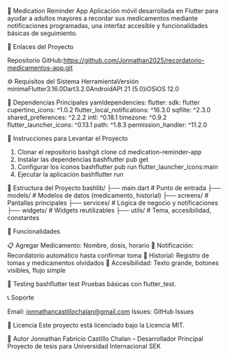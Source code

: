 💊 Medication Reminder App
Aplicación móvil desarrollada en Flutter para ayudar a adultos mayores a recordar sus medicamentos mediante notificaciones programadas, una interfaz accesible y funcionalidades básicas de seguimiento.

📌 Enlaces del Proyecto

Repositorio GitHub:https://github.com/Jonnathan2025/recordatorio-medicamentos-app.git


⚙️ Requisitos del Sistema
HerramientaVersión mínimaFlutter3.16.0Dart3.2.0AndroidAPI 21 (5.0)iOSiOS 12.0

🧰 Dependencias Principales
yamldependencies:
flutter:
sdk: flutter
cupertino_icons: ^1.0.2
flutter_local_notifications: ^16.3.0
sqflite: ^2.3.0
shared_preferences: ^2.2.2
intl: ^0.18.1
timezone: ^0.9.2
flutter_launcher_icons: ^0.13.1
path: ^1.8.3
permission_handler: ^11.2.0

🚀 Instrucciones para Levantar el Proyecto
1. Clonar el repositorio
   bashgit clone 
   cd medication-reminder-app
2. Instalar las dependencias
   bashflutter pub get
3. Configurar los íconos
   bashflutter pub run flutter_launcher_icons:main
4. Ejecutar la aplicación
   bashflutter run

📁 Estructura del Proyecto
bashlib/
├── main.dart                      # Punto de entrada
├── models/                        # Modelos de datos (medicamento, historial)
├── screens/                       # Pantallas principales
├── services/                      # Lógica de negocio y notificaciones
├── widgets/                       # Widgets reutilizables
├── utils/                         # Tema, accesibilidad, constantes

🎯 Funcionalidades

📋 Agregar Medicamento: Nombre, dosis, horario
🔔 Notificación: Recordatorio automático hasta confirmar toma
📅 Historial: Registro de tomas y medicamentos olvidados
🧓 Accesibilidad: Texto grande, botones visibles, flujo simple


🧪 Testing
bashflutter test
Pruebas básicas con flutter_test.

📞 Soporte

Email: jonnathancastillochalan@gmail.com
Issues: GitHub Issues


📄 Licencia
Este proyecto está licenciado bajo la Licencia MIT.

👥 Autor
Jonnathan Fabricio Castillo Chalan – Desarrollador Principal
Proyecto de tesis para Universidad Internacional SEK
